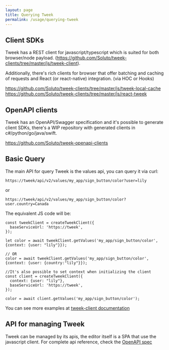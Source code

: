 ```yaml
---
layout: page
title: Querying Tweek
permalink: /usage/querying-tweek
---
```


## Client SDKs

Tweek has a REST client for javascript/typescript which is suited for both browser/node payload.
(https://github.com/Soluto/tweek-clients/tree/master/js/tweek-client).

Additionally, there's rich clients for browser that offer batching and caching of requests and React (or react-native) integration. (via HOC or Hooks)

https://github.com/Soluto/tweek-clients/tree/master/js/tweek-local-cache
https://github.com/Soluto/tweek-clients/tree/master/js/react-tweek

## OpenAPI clients

Tweek has an OpenAPI/Swagger specification and it's possible to generate client SDKs, there's a WIP repository with generated clients in c#/python/go/java/swift.

https://github.com/Soluto/tweek-openapi-clients

## Basic Query

The main API for query Tweek is the values api, you can query it via curl:

```
https://tweek/api/v2/values/my_app/sign_button/color?user=lily
```

or

```
https://tweek/api/v2/values/my_app/sign_button/color?user.country=Canada
```

The equivalent JS code will be:

```
const tweekClient = createTweekClient({
  baseServiceUrl: 'https://tweek',
});

let color = await tweekClient.getValues('my_app/sign_button/color', {context: {user: "lily"}});

// OR
color = await tweekClient.getValues('my_app/sign_button/color', {context: {user: {country:"lily"}});

//It's also possible to set context when initializing the client
const client = createTweekClient({
  context: {user: "lily"},
  baseServiceUrl: 'https://tweek',
});

color = await client.getValues('my_app/sign_button/color');
```

You can see more examples at [tweek-client documentation](https://github.com/Soluto/tweek-clients/tree/master/js/tweek-client)

## API for managing Tweek

Tweek can be managed by its apis, the editor itself is a SPA that use the javascript client.
For complete api reference, check the [OpenAPI spec](https://tweek.soluto.io/reference/openapi)
